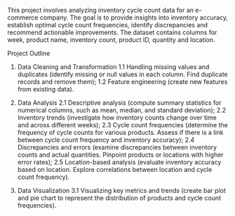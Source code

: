 This project involves analyzing inventory cycle count data for an e-commerce company. The goal is to provide insights into inventory accuracy, establish optimal cycle count frequencies, identify discrepancies and recommend actionable improvements. The dataset contains columns for week, product name, inventory count, product ID, quantity and location.

Project Outline

1. Data Cleaning and Transformation
1.1 Handling missing values and duplicates (identify missing or null values in each column. Find duplicate records and remove them);
1.2 Feature engineering (create new features from existing data).

2. Data Analysis
2.1 Descriptive analysis (compute summary statistics for numerical columns, such as mean, median, and standard deviation);
2.2 Inventory trends (investigate how inventory counts change over time and across different weeks);
2.3 Cycle count frequencies (determine the frequency of cycle counts for various products. Assess if there is a link between cycle count frequency and inventory accuracy);
2.4 Discrepancies and errors (examine discrepancies between inventory counts and actual quantities. Pinpoint products or locations with higher error rates);
2.5 Location-based analysis (evaluate inventory accuracy based on location. Explore correlations between location and cycle count frequency).

3. Data Visualization
3.1 Visualizing key metrics and trends (create bar plot and pie chart to represent the distribution of products and cycle count frequencies).
